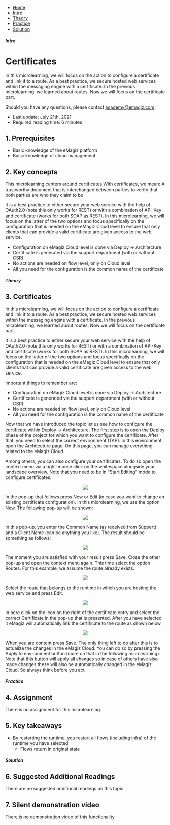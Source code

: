 <div class="ez-academy">
    <div class="ez-academy__body">
        <main class="micro-learning">
        <ul class="doc-nav">
            <li class="doc-nav__item"><a href="../../docs/microlearning/intermediate-emagiz-cloud-management-index" class="doc-nav__link">Home</a></li>
            <li class="doc-nav__item"><a href="#intro" class="doc-nav__link">Intro</a></li>
            <li class="doc-nav__item"><a href="#theory" class="doc-nav__link">Theory</a></li>
            <li class="doc-nav__item"><a href="#practice" class="doc-nav__link">Practice</a></li>
            <li class="doc-nav__item"><a href="#solution" class="doc-nav__link">Solution</a></li>
        </ul>

<div class="doc">

##### Intro

# Certificates

In this microlearning, we will focus on the action to configure a certificate and link it to a route. As a best practice, we secure hosted web services within the messaging engine with a certificate. In the previous microlearning, we learned about routes. Now we will focus on the certificate part.

Should you have any questions, please contact academy@emagiz.com.

- Last update: July 21th, 2021
- Required reading time: 6 minutes

## 1. Prerequisites
- Basic knowledge of the eMagiz platform
- Basic knowledge of cloud management

## 2. Key concepts
This microlearning centers around certificates
With certificates, we mean: A trustworthy document that is interchanged between parties to verify that both parties are who they claim to be

It is a best practice to either secure your web service with the help of OAuth2.0 (note this only works for REST) or with a combination of API-Key and certificate (works for both SOAP as REST).
In this microlearning, we will focus on the latter of the two options and focus specifically on the configuration that is needed on the eMagiz Cloud level to ensure that only clients that can provide a valid certificate are given access to the web service.

- Configuration on eMagiz Cloud level is done via Deploy -> Architecture
- Certificate is generated via the support department (with or without CSR)
- No actions are needed on flow level, only on Cloud level
- All you need for the configuration is the common name of the certificate

##### Theory

## 3. Certificates

In this microlearning, we will focus on the action to configure a certificate and link it to a route. As a best practice, we secure hosted web services within the messaging engine with a certificate. In the previous microlearning, we learned about routes. Now we will focus on the certificate part.

It is a best practice to either secure your web service with the help of OAuth2.0 (note this only works for REST) or with a combination of API-Key and certificate (works for both SOAP as REST).
In this microlearning, we will focus on the latter of the two options and focus specifically on the configuration that is needed on the eMagiz Cloud level to ensure that only clients that can provide a valid certificate are given access to the web service.

Important things to remember are:

- Configuration on eMagiz Cloud level is done via Deploy -> Architecture
- Certificate is generated via the support department (with or without CSR)
- No actions are needed on flow level, only on Cloud level
- All you need for the configuration is the common name of the certificate

Now that we have introduced the topic let us see how to configure the certificate within Deploy -> Architecture. The first step is to open the Deploy phase of the project for which you want to configure the certificate. After that, you need to select the correct environment (TAP). In this environment open the Architecture page. On this page, you can manage everything related to the eMagiz Cloud.

Among others, you can also configure your certificates. To do so open the context menu via a right-mouse click on the whitespace alongside your landscape overview. Note that you need to be in "Start Editing" mode to configure certificates.

<p align="center"><img src="../../img/microlearning/intermediate-emagiz-cloud-management-certificates--certificates-context-menu.png"></p>

In the pop-up that follows press New or Edit (in case you want to change an existing certificate configuration). In this microlearning, we use the option New. The following pop-up will be shown:

<p align="center"><img src="../../img/microlearning/intermediate-emagiz-cloud-management-certificates--pop-up-certificate-details-empty.png"></p>

In this pop-up, you enter the Common Name (as received from Support) and a Client Name (can be anything you like). The result should be something as follows:

<p align="center"><img src="../../img/microlearning/intermediate-emagiz-cloud-management-certificates--pop-up-certificate-details-filled-in.png"></p>

The moment you are satisfied with your result press Save. Close the other pop-up and open the context menu again. This time select the option Routes. For this example, we assume the route already exists.

<p align="center"><img src="../../img/microlearning/intermediate-emagiz-cloud-management-certificates--routes-context-menu.png"></p>

Select the route that belongs to the runtime in which you are hosting the web service and press Edit.

<p align="center"><img src="../../img/microlearning/intermediate-emagiz-cloud-management-certificates--route-edit-screen.png"></p>

In here click on the icon on the right of the certificate entry and select the correct Certificate in the pop-up that is presented. After you have selected it eMagiz will automatically link the certificate to the route as shown below.

<p align="center"><img src="../../img/microlearning/intermediate-emagiz-cloud-management-certificates--route-edit-screen-filled-in.png"></p>

When you are content press Save. The only thing left to do after this is to actualize the changes in the eMagiz Cloud. You can do so by pressing the Apply to environment button (more on that in the following microlearning). Note that this button will apply all changes so in case of others have also made changes these will also be automatically changed in the eMagiz Cloud. So always think before you act.

##### Practice

## 4. Assignment

There is no assignment for this microlearning.

## 5. Key takeaways

- By restarting the runtime, you restart all flows (including infra) of the runtime you have selected
    - Flows return in original state

##### Solution

## 6. Suggested Additional Readings

There are no suggested additional readings on this topic

## 7. Silent demonstration video

There is no demonstration video of this functionality. 

</div>
</main>
</div>
</div>
